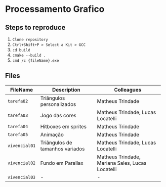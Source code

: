 # Processamento Grafico

## Steps to reproduce

1. `Clone repository`
2. `Ctrl+Shift+P > Select a Kit > GCC`
4. `cd build`
5. `cmake --build .`
6. `cmd /c {fileName}.exe`

## Files
| FileName       | Description                     | Colleagues                                         |
|----------------|---------------------------------|----------------------------------------------------|
| `tarefa02`     | Triângulos personalizados       | Matheus Trindade                                   |
| `tarefa03`     | Jogo das cores                  | Matheus Trindade, Lucas Locatelli                  |
| `tarefa04`     | Hitboxes em sprites             | Matheus Trindade                                   |
| `tarefa05`     | Animação                        | Matheus Trindade                                   |
| `vivencial01`  | Triângulos de tamanhos variados | Matheus Trindade, Lucas Locatelli                  |
| `vivencial02`  | Fundo em Parallax               | Matheus Trindade, Mariana Sales, Lucas Locatelli   |
| `vivencial03`  | -                               | -                                                  |
